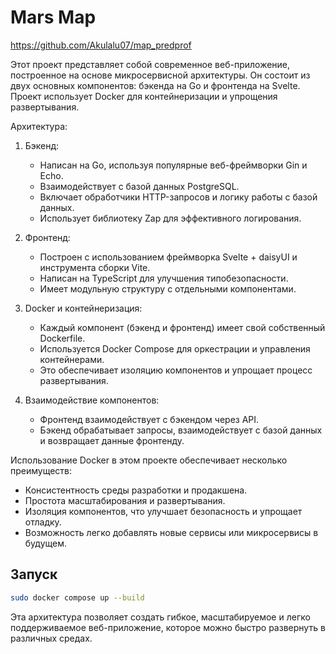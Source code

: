 # Mars Map

https://github.com/Akulalu07/map_predprof

Этот проект представляет собой современное веб-приложение, построенное на основе микросервисной архитектуры. Он состоит из двух основных компонентов: бэкенда на Go и фронтенда на Svelte. Проект использует Docker для контейнеризации и упрощения развертывания.

Архитектура:
1. Бэкенд:
   - Написан на Go, используя популярные веб-фреймворки Gin и Echo.
   - Взаимодействует с базой данных PostgreSQL.
   - Включает обработчики HTTP-запросов и логику работы с базой данных.
   - Использует библиотеку Zap для эффективного логирования.

2. Фронтенд:
   - Построен с использованием фреймворка Svelte + daisyUI и инструмента сборки Vite.
   - Написан на TypeScript для улучшения типобезопасности.
   - Имеет модульную структуру с отдельными компонентами.

3. Docker и контейнеризация:
   - Каждый компонент (бэкенд и фронтенд) имеет свой собственный Dockerfile.
   - Используется Docker Compose для оркестрации и управления контейнерами.
   - Это обеспечивает изоляцию компонентов и упрощает процесс развертывания.

4. Взаимодействие компонентов:
   - Фронтенд взаимодействует с бэкендом через API.
   - Бэкенд обрабатывает запросы, взаимодействует с базой данных и возвращает данные фронтенду.

Использование Docker в этом проекте обеспечивает несколько преимуществ:
- Консистентность среды разработки и продакшена.
- Простота масштабирования и развертывания.
- Изоляция компонентов, что улучшает безопасность и упрощает отладку.
- Возможность легко добавлять новые сервисы или микросервисы в будущем.

## Запуск
```sh
sudo docker compose up --build
```

Эта архитектура позволяет создать гибкое, масштабируемое и легко поддерживаемое веб-приложение, которое можно быстро развернуть в различных средах.